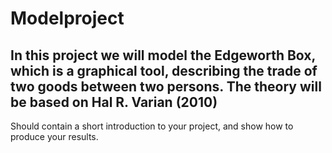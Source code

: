 # Modelproject
## In this project we will model the Edgeworth Box, which is a graphical tool, describing the trade of two goods between two persons. The theory will be based on Hal R. Varian (2010)
Should contain a short introduction to your project, and show how to produce your results.